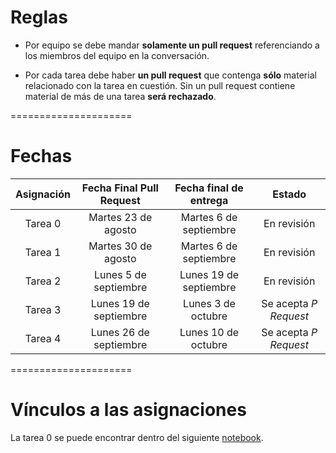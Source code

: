 # Reglas

- Por equipo se debe mandar **solamente un pull request** referenciando a los miembros del equipo en la conversación.

- Por cada tarea debe haber **un pull request** que contenga **sólo** material relacionado con la tarea en cuestión. Sin un pull request contiene material de más de una tarea **será rechazado**.

=====================

# Fechas

|     Asignación     | Fecha Final Pull Request | Fecha final de entrega  |         Estado         |
|:------------------:|:------------------------:|:-----------------------:|:----------------------:|
|        Tarea 0     |    Martes 23 de agosto   |  Martes 6 de septiembre | En revisión  |
|        Tarea 1     |    Martes 30 de agosto   |  Martes 6 de septiembre | En revisión   |
|        Tarea 2     |    Lunes 5 de septiembre   |  Lunes 19 de septiembre | En revisión   |
|        Tarea 3     |    Lunes 19 de septiembre   |  Lunes 3 de octubre | Se acepta *P Request*  |
|        Tarea 4     |    Lunes 26 de septiembre   |  Lunes 10 de octubre | Se acepta *P Request*  |



=====================

# Vínculos a las asignaciones

La tarea 0 se puede encontrar dentro del siguiente [notebook](https://github.com/lbenet/2017-1_TSFisComp/blob/master/notas_clase/01_Introd_git.ipynb).
